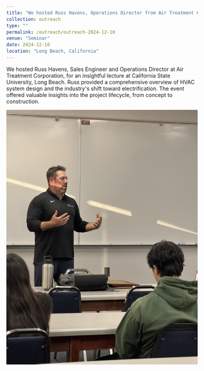 ```yaml
---
title: "We hosted Russ Havens, Operations Director from Air Treatment Corporation!"
collection: outreach
type: ""
permalink: /outreach/outreach-2024-12-10
venue: "Seminar"
date: 2024-12-10
location: "Long Beach, California"
---
```


We hosted Russ Havens, Sales Engineer and Operations Director at Air Treatment Corporation, for an insightful lecture at California State University, Long Beach. Russ provided a comprehensive overview of HVAC system design and the industry's shift toward electrification. The event offered valuable insights into the project lifecycle, from concept to construction.

![Russ Havens Seminar](/images/russ-havens.png)
